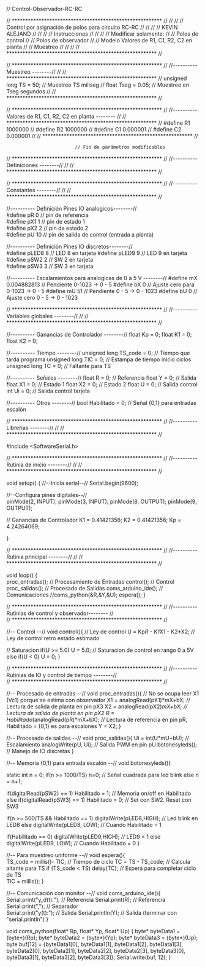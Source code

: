 // Control-Observador-RC-RC

// ******************************************************** //
//                                                          //
// Control por asignación de polos para circuito RC-RC      //
//                                                          //
// KEVIN ALEJAND                      //
//                                                          //
// Instrucciones                                            //
//                                                          //
// Modificar solamente:                                     //
//    Polos de control                                      //
//    Polos de observador                                   //
//    Modelo Valores de R1, C1, R2, C2 en planta            // 
//    Muestreo                                              //
//                                                          //
// ******************************************************** //


// ******************************************************** //
//----------  Muestreo  --------//                          //
// ******************************************************** //
  unsigned long TS = 50;      // Muestreo TS miliseg        //
  float Tseg = 0.05;          // Muestreo en Tseg segundos  //
// ******************************************************** //

// ******************************************************** //
//----------  Valores de R1, C1, R2, C2 en planta  -------- //
// ******************************************************** //
  #define R1 1000000                                        //
  #define R2 1000000                                        //
  #define C1 0.000001                                       //
  #define C2 0.000001                                       //
// ******************************************************** //

                             // Fin de parámetros modificables



// ******************************************************** //
//----------  Definiciones  --------//                      //
// ******************************************************** //


// ******************************************************** //
//----------  Constantes  --------//                        //
// ******************************************************** //


//---------- Definición Pines IO analogicos--------//                  
  #define pR 0                // pin de referencia             
  #define pX1 1               // pin de estado 1   
  #define pX2 2               // pin de estado 2                     
  #define pU 10               // pin de salida de control (entrada a planta)      

//---------- Definición Pines IO discretos--------//                  
  #define pLED8 8             // LED 8 en tarjeta
  #define pLED9 9             // LED 9 en tarjeta   
  #define pSW2 2              // SW 2 en tarjeta                                    
  #define pSW3 3              // SW 3 en tarjeta      

//---------- Escalamientos para analogicas de 0 a 5 V --------//
  #define mX 0.004882813      // Pendiente 0-1023 -> 0 - 5
  #define bX 0                // Ajuste cero para 0-1023 -> 0 - 5
  #define mU 51               // Pendiente 0 - 5 -> 0 - 1023
  #define bU 0                // Ajuste cero 0 - 5 -> 0 - 1023



// ******************************************************** //
//----------  Variables globales  --------//                //
// ******************************************************** //

  
//---------- Ganancias de Controlador --------//
  float Kp = 0;
  float K1 = 0;
  float K2 = 0;


//---------- Tiempo --------//
  unsigned long TS_code = 0;  // Tiempo que tarda programa
  unsigned long TIC = 0;      // Estampa de tiempo inicio ciclos
  unsigned long TC = 0;       // Faltante para TS
   
//----------  Señales --------//
  float R = 0;                // Referencia
  float Y = 0;                // Salida
  float X1 = 0;               // Estado 1
  float X2 = 0;               // Estado 2
  float U = 0;                // Salida control
  int Ui = 0;                 // Salida control tarjeta 

//---------- Otros --------//
  bool Habilitado = 0;        // Señal {0,1} para entradas escalón


// ******************************************************** //
//----------  Librerias  --------//                      //
// ******************************************************** //

  
  #include <SoftwareSerial.h>



// ******************************************************** //
//---------- Rutinia de inicio --------//                   //
// ******************************************************** //


void setup() {
  //--Inicia serial--//
  Serial.begin(9600);

  //--Configura pines digitales--//  
  pinMode(2, INPUT);
  pinMode(3, INPUT);
  pinMode(8, OUTPUT);
  pinMode(9, OUTPUT);


  // Ganancias de Controlador
  K1 = 0.41421356;
  K2 = 0.41421356;
  Kp = 4.24264069;

}


// ******************************************************** //
//---------- Rutinia principal  --------//                  //
// ******************************************************** //


void loop() {                     
  proc_entradas();                    // Procesamiento de Entradas
  control();                          // Control
  proc_salidas();                     // Procesado de Salidas
  coms_arduino_ide();               // Comunicaciones
  //coms_python(&R,&Y,&U);
  espera();
}


// ******************************************************** //
//---------- Rutinias de control y observador--------       //                          
// ******************************************************** //


//-- Control --//
void control(){
  // Ley de control
    U = Kp*R - K1*X1 - K2*X2;       // Ley de control retro estado estimado
   
  // Saturacion
  if(U >= 5.0) U = 5.0;               // Saturacion de control en rango 0 a 5V                      
  else if(U < 0) U = 0;
}


// ******************************************************** //
//---------- Rutinias de IO y control de tiempo     --------//                          
// ******************************************************** //


//-- Procesado de entradas --//
void proc_entradas(){
  // No se ocupa leer X1 (Vc1) porque se estima con observador
  X1 = analogRead(pX1)*mX+bX;            // Lectura de salida de planta en pin pX3
  X2 = analogRead(pX2)*mX+bX;               // Lectura de salida de planta en pin pX2
  R = Habilitado*(analogRead(pR)*mX+bX);    // Lectura de referencia en pin pR, Habilitado = {0,1} es para escalones
  Y = X2;
}


//-- Procesado de salidas --//
void proc_salidas(){
  Ui = int(U*mU+bU);                    // Escalamiento
  analogWrite(pU, Ui);                  // Salida PWM en pin pU
  botonesyleds();                       // Manejo de IO discretas
}


//-- Memoria {0,1} para entrada escalón --//
void botonesyleds(){

  static int n = 0; 
  if(n >= 1000/TS) n=0;                                // Señal cuadrada para led blink
  else n = n+1;

  if(digitalRead(pSW2) == 1) Habilitado = 1;      // Memoria on/off en Habilitado
  else if(digitalRead(pSW3) == 1) Habilitado = 0; // Set con SW2. Reset con SW3

  if(n >= 500/TS && Habilitado == 1) digitalWrite(pLED8,HIGH); // Led blink en LED8
  else digitalWrite(pLED8, LOW);                           // Cuando Habilitado = 1

  if(Habilitado == 0) digitalWrite(pLED9,HIGH);            // LED9 = 1
  else digitalWrite(pLED9, LOW);                           // Cuando Habilitado = 0
}


//-- Para muestreo uniforme --//
void espera(){   
  TS_code = millis()- TIC;                 // Tiempo de ciclo
  TC = TS - TS_code;                       // Calcula altante para TS
  if (TS_code < TS) delay(TC);             // Espera para completar ciclo de TS   
  TIC = millis();
}


//-- Comunicación con monitor --//
void coms_arduino_ide(){  
  Serial.print("y_d(t):");            // Referencia
  Serial.print(R);                    // Referencia
  Serial.print(",");                  // Separador     
  Serial.print("y(t):");              // Salida
  Serial.println(Y);                  // Salida (terminar con "serial.println")
}


void coms_python(float* Rp, float* Yp, float* Up)
{
  byte* byteData1 = (byte*)(Rp);
  byte* byteData2 = (byte*)(Yp);
  byte* byteData3 = (byte*)(Up);
  byte buf[12] = {byteData1[0], byteData1[1], byteData1[2], byteData1[3],
                 byteData2[0], byteData2[1], byteData2[2], byteData2[3],
                 byteData3[0], byteData3[1], byteData3[2], byteData3[3]};
  Serial.write(buf, 12);
}
